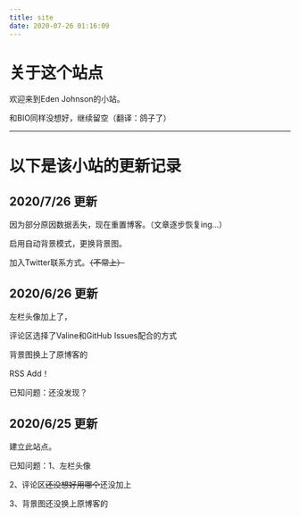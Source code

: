 ```yaml
---
title: site
date: 2020-07-26 01:16:09
---
```


# 关于这个站点

欢迎来到Eden Johnson的小站。

和BIO同样没想好，继续留空（翻译：鸽子了）

------

# 以下是该小站的更新记录

## 2020/7/26 更新

因为部分原因数据丢失，现在重置博客。（文章逐步恢复ing...）

启用自动背景模式，更换背景图。

加入Twitter联系方式。~~（不常上）~~

## 2020/6/26 更新

左栏头像加上了，

评论区选择了Valine和GitHub Issues配合的方式

背景图换上了原博客的

RSS Add！

已知问题：还没发现？

## 2020/6/25 更新

建立此站点。

已知问题：1、左栏头像

2、评论区~~还没想好用哪个~~还没加上

3、背景图还没换上原博客的